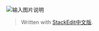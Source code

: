 ![输入图片说明](/imgs/2025-09-03/0ETWdRGuMRdJuefl.png)


> Written with [StackEdit中文版](https://stackedit.cn/).
<!--stackedit_data:
eyJoaXN0b3J5IjpbMTI0MDc3MDY1OCw0NDA5MDU2MTldfQ==
-->